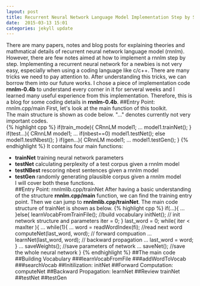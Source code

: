 ```yaml
---
layout: post
title: Recurrent Neural Network Language Model Implementation Step by Step
date:  2015-03-13 15:01 
categories: jekyll update
---
```

There are many papers, notes and blog posts for explaining theories and mathmatical details of recurrent neural network language model (rnnlm). 
However, there are few notes aimed at how to implement a rnnlm step by step. 
Implementing a recurrent neural network for a newbies is not very easy, especially when using a coding language like c/c++. 
There are many tricks we need to pay attention to. 
After understanding this tricks,  we can borrow them into our future works. 
I chose a piece of implementation code **rnnlm-0.4b** to understand every corner in it for serveral weeks and I learned many useful experience from this implementation.
Therefore, this is a blog for some coding details in **rnnlm-0.4b**.
##Entry Point: rnnlm.cpp/main
First, let's look at the main function of this toolkit.  
The main structure is shown as code below. 
"..." denotes currently not very important codes.  
{% highlight cpp %}
if(train_mode){
CRnnLM model1;
...
model1.trainNet();
}
if(test...){
CRnnLM model1;
...
if(nbest==0) model1.testNet();
else model1.testNbest();
}
if(gen...){
CRnnLM model1;
...
model1.testGen();
}
{% endhighlight %}
It contains four main functions:  
- **trainNet** training neural network parameters  
- **testNet** calculating perplexity of a test corpus given a rnnlm model  
- **testNBest** rescoring nbest sentences given a rnnlm model  
- **testGen** randomly generating plausible corpus given a rnnlm model    
I will cover both these functions.  
##Entry Point: rnnlmlib.cpp/trainNet
After having a basic understanding of the structure **rnnlm.cpp/main** function, we can find the training entry point.
Then we can jump to **rnnlmlib.cpp/trainNet**.
The main code structure of trainNet is shown as below.
{% highlight cpp %}
if(...){
   ...
}else{
  learnVocabFromTrainFile(); //build vocabulary
  initNet(); // init network structure and parameters
  iter = 0;
}
last_word = 0;
while( iter < maxIter ){
 ...
 while(1){
    ...
    word = readWordIndex(fi); //read next word
    computeNet(last_word, word); // forward compuation
    ...
    learnNet(last_word, word); // backward propagation
    ...
    last_word = word;
 }
 ...
 saveWeights(); //save parameters of network
 ...
 saveNet(); //save the whole neural network
}
{% endhighlight %}
##The main code 
##Building Vocabulary
###learnVocabFromFile
###addWordToVocab
###searchVocab
##Initilization: initNet
##Forward Computation: computeNet
##Backward Propagation: learnNet
##Review trainNet 
##testNet
##testGen
